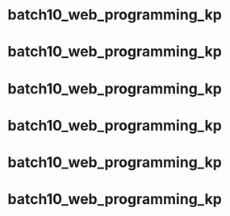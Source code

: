 # batch10_web_programming_kp
# batch10_web_programming_kp
# batch10_web_programming_kp
# batch10_web_programming_kp
# batch10_web_programming_kp
# batch10_web_programming_kp
